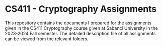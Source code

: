 # CS411 - Cryptography Assignments

This repository contains the documents I prepared for the assignments given in the CS411 Cryptography course given at Sabanci University in the 2023-2024 Fall semester. The detailed description file of all assignments can be viewed from the relevant folders.

